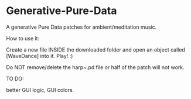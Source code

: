 # Generative-Pure-Data

A generative Pure Data patches for ambient/meditation music.

How to use it:

Create a new file INSIDE the downloaded folder and open an object called [WaveDance] into it.
Play! :)

Do NOT remove/delete the harp~.pd file or half of the patch will not work.


TO DO:

better GUI logic, GUI colors.
